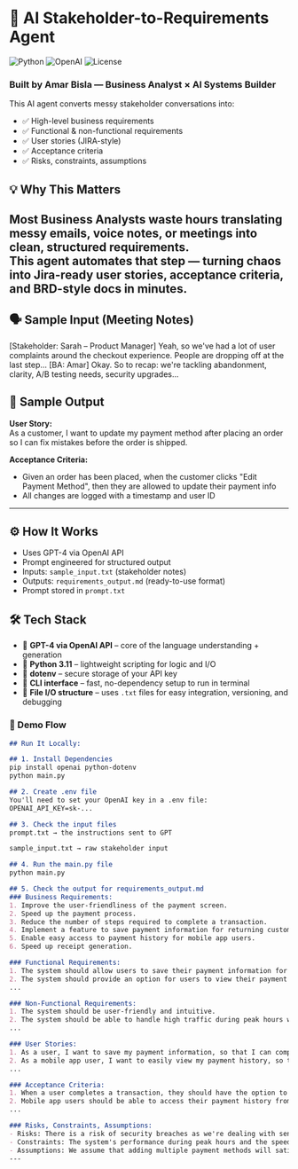 # 🧠 AI Stakeholder-to-Requirements Agent
![Python](https://img.shields.io/badge/Python-3.11-blue)
![OpenAI](https://img.shields.io/badge/OpenAI-GPT--4-purple)
![License](https://img.shields.io/badge/License-MIT-green)

### Built by Amar Bisla — Business Analyst × AI Systems Builder

This AI agent converts messy stakeholder conversations into:
- ✅ High-level business requirements
- ✅ Functional & non-functional requirements
- ✅ User stories (JIRA-style)
- ✅ Acceptance criteria
- ✅ Risks, constraints, assumptions

## 💡 Why This Matters

Most Business Analysts waste hours translating messy emails, voice notes, or meetings into clean, structured requirements.  
This agent automates that step — turning chaos into Jira-ready user stories, acceptance criteria, and BRD-style docs in minutes.
---


## 🗣️ Sample Input (Meeting Notes)
[Stakeholder: Sarah – Product Manager] Yeah, so we've had a lot of user complaints around the checkout experience. People are dropping off at the last step... [BA: Amar] Okay. So to recap: we're tackling abandonment, clarity, A/B testing needs, security upgrades...

## 📄 Sample Output ## 

**User Story:**  
As a customer, I want to update my payment method after placing an order so I can fix mistakes before the order is shipped.

**Acceptance Criteria:**  
- Given an order has been placed, when the customer clicks "Edit Payment Method", then they are allowed to update their payment info  
- All changes are logged with a timestamp and user ID  
---

## ⚙️ How It Works

- Uses GPT-4 via OpenAI API
- Prompt engineered for structured output
- Inputs: `sample_input.txt` (stakeholder notes)
- Outputs: `requirements_output.md` (ready-to-use format)
- Prompt stored in `prompt.txt`

## 🛠️ Tech Stack

- 🧠 **GPT-4 via OpenAI API** – core of the language understanding + generation
- 🐍 **Python 3.11** – lightweight scripting for logic and I/O
- 📁 **dotenv** – secure storage of your API key
- 💬 **CLI interface** – fast, no-dependency setup to run in terminal
- 📄 **File I/O structure** – uses `.txt` files for easy integration, versioning, and debugging

### 🚀 Demo Flow ### 

```markdown
## Run It Locally:

## 1. Install Dependencies 
pip install openai python-dotenv
python main.py

## 2. Create .env file 
You'll need to set your OpenAI key in a .env file:
OPENAI_API_KEY=sk-...

## 3. Check the input files 
prompt.txt → the instructions sent to GPT

sample_input.txt → raw stakeholder input

## 4. Run the main.py file 
python main.py

## 5. Check the output for requirements_output.md 
### Business Requirements:
1. Improve the user-friendliness of the payment screen.
2. Speed up the payment process.
3. Reduce the number of steps required to complete a transaction.
4. Implement a feature to save payment information for returning customers.
5. Enable easy access to payment history for mobile app users.
6. Speed up receipt generation.

### Functional Requirements:
1. The system should allow users to save their payment information for future transactions.
2. The system should provide an option for users to view their payment history.
...

### Non-Functional Requirements:
1. The system should be user-friendly and intuitive.
2. The system should be able to handle high traffic during peak hours without compromising on speed or performance.
...

### User Stories:
1. As a user, I want to save my payment information, so that I can complete transactions faster in the future.
2. As a mobile app user, I want to easily view my payment history, so that I can keep track of my purchases.
...

### Acceptance Criteria:
1. When a user completes a transaction, they should have the option to save their payment information for future use.
2. Mobile app users should be able to access their payment history from the main menu.
...

### Risks, Constraints, Assumptions:
- Risks: There is a risk of security breaches as we're dealing with sensitive payment information. There's also a risk of system failure during peak hours if the system can't handle high traffic.
- Constraints: The system's performance during peak hours and the speed of receipt generation may be constrained by our current server capacity.
- Assumptions: We assume that adding multiple payment methods will satisfy user requests and that saving payment information will make the transaction process faster and more convenient for returning customers.
---


